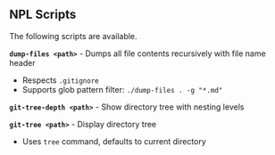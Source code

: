 ## NPL Scripts
The following scripts are available.

**`dump-files <path>`** - Dumps all file contents recursively with file name header
- Respects `.gitignore`
- Supports glob pattern filter: `./dump-files . -g "*.md"`

**`git-tree-depth <path>`** - Show directory tree with nesting levels

**`git-tree <path>`** - Display directory tree
- Uses `tree` command, defaults to current directory


